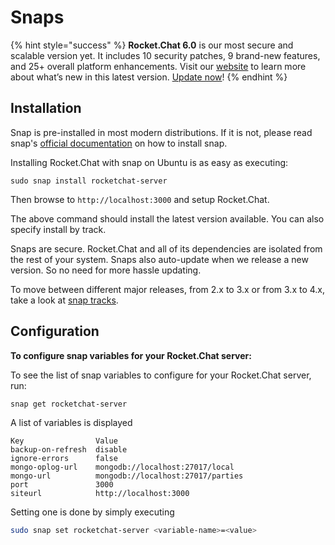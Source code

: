 # Snaps

{% hint style="success" %}
**Rocket.Chat 6.0** is our most secure and scalable version yet. It includes 10 security patches, 9 brand-new features, and 25+ overall platform enhancements. Visit our [website](https://www.rocket.chat/six) to learn more about what’s new in this latest version. [Update now](https://docs.rocket.chat/deploy/updating-rocket.chat)!
{% endhint %}

## Installation

Snap is pre-installed in most modern distributions. If it is not, please read snap's [official documentation](https://snapcraft.io/docs/installing-snapd) on how to install snap.

Installing Rocket.Chat with snap on Ubuntu is as easy as executing:

```
sudo snap install rocketchat-server
```

Then browse to `http://localhost:3000` and setup Rocket.Chat.

The above command should install the latest version available. You can also specify install by track.

Snaps are secure. Rocket.Chat and all of its dependencies are isolated from the rest of your system. Snaps also auto-update when we release a new version. So no need for more hassle updating.

To move between different major releases, from 2.x to 3.x or from 3.x to 4.x, take a look at [snap tracks](https://forums.rocket.chat/t/introducing-snap-tracks/5890).

## Configuration

**To configure snap variables for your Rocket.Chat server:**

To see the list of snap variables to configure for your Rocket.Chat server, run:

```shell
snap get rocketchat-server
```

A list of variables is displayed

```
Key                Value
backup-on-refresh  disable
ignore-errors      false
mongo-oplog-url    mongodb://localhost:27017/local
mongo-url          mongodb://localhost:27017/parties
port               3000
siteurl            http://localhost:3000
```

Setting one is done by simply executing

```bash
sudo snap set rocketchat-server <variable-name>=<value>
```
